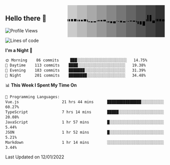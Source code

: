 <img width="307" align="right" src="https://raw.githubusercontent.com/SubZtep/SubZtep/master/assets/eq1.gif"/>

## Hello there 👋

<!--START_SECTION:waka-->
![Profile Views](http://img.shields.io/badge/Profile%20Views-0-blue)

![Lines of code](https://img.shields.io/badge/From%20Hello%20World%20I%27ve%20Written-838%20Thousand%20lines%20of%20code-blue)

**I'm a Night 🦉** 

```text
🌞 Morning    86 commits     ███░░░░░░░░░░░░░░░░░░░░░░   14.75% 
🌆 Daytime    113 commits    ████░░░░░░░░░░░░░░░░░░░░░   19.38% 
🌃 Evening    183 commits    ███████░░░░░░░░░░░░░░░░░░   31.39% 
🌙 Night      201 commits    ████████░░░░░░░░░░░░░░░░░   34.48%

```


📊 **This Week I Spent My Time On** 

```text
💬 Programming Languages: 
Vue.js                   21 hrs 44 mins      ███████████████░░░░░░░░░░   60.27% 
TypeScript               7 hrs 14 mins       █████░░░░░░░░░░░░░░░░░░░░   20.08% 
JavaScript               1 hr 57 mins        █░░░░░░░░░░░░░░░░░░░░░░░░   5.44% 
JSON                     1 hr 52 mins        █░░░░░░░░░░░░░░░░░░░░░░░░   5.21% 
Markdown                 1 hr 14 mins        ░░░░░░░░░░░░░░░░░░░░░░░░░   3.44%

```


 Last Updated on 12/01/2022
<!--END_SECTION:waka-->
